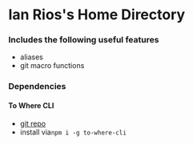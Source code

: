 # Ian Rios's Home Directory

### Includes the following useful features

- aliases
- git macro functions

### Dependencies

#### To Where CLI

- [git repo](https://github.com/skypesky/to-where-cli)
- install via`npm i -g to-where-cli`
